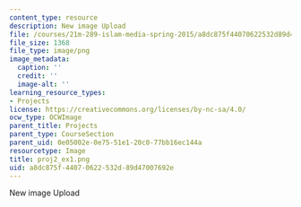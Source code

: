```yaml
---
content_type: resource
description: New image Upload
file: /courses/21m-289-islam-media-spring-2015/a8dc875f44070622532d89d47007692e_proj2_ex1.png
file_size: 1368
file_type: image/png
image_metadata:
  caption: ''
  credit: ''
  image-alt: ''
learning_resource_types:
- Projects
license: https://creativecommons.org/licenses/by-nc-sa/4.0/
ocw_type: OCWImage
parent_title: Projects
parent_type: CourseSection
parent_uid: 0e05002e-0e75-51e1-20c0-77bb16ec144a
resourcetype: Image
title: proj2_ex1.png
uid: a8dc875f-4407-0622-532d-89d47007692e
---
```

New image Upload